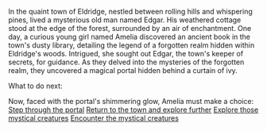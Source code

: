 In the quaint town of Eldridge, nestled between rolling hills and whispering pines, lived a mysterious old man named Edgar. His weathered cottage stood at the edge of the forest, surrounded by an air of enchantment. One day, a curious young girl named Amelia discovered an ancient book in the town's dusty library, detailing the legend of a forgotten realm hidden within Eldridge's woods. Intrigued, she sought out Edgar, the town's keeper of secrets, for guidance. As they delved into the mysteries of the forgotten realm, they uncovered a magical portal hidden behind a curtain of ivy. 


What to do next:

Now, faced with the portal's shimmering glow, Amelia must make a choice:
[Step through the portal](beet0003choice.md)
[Return to the town and explore further](amelia-town-choice.md)
[Explore those mystical creatures](next.md)
[Encounter the mystical creatures](mystical_creatures.md)

